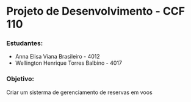 # Projeto de Desenvolvimento - CCF 110

### Estudantes:
- Anna Elisa Viana Brasileiro - 4012
- Wellington Henrique Torres Balbino - 4017

### Objetivo:
Criar um sisterma de gerenciamento de reservas em voos

